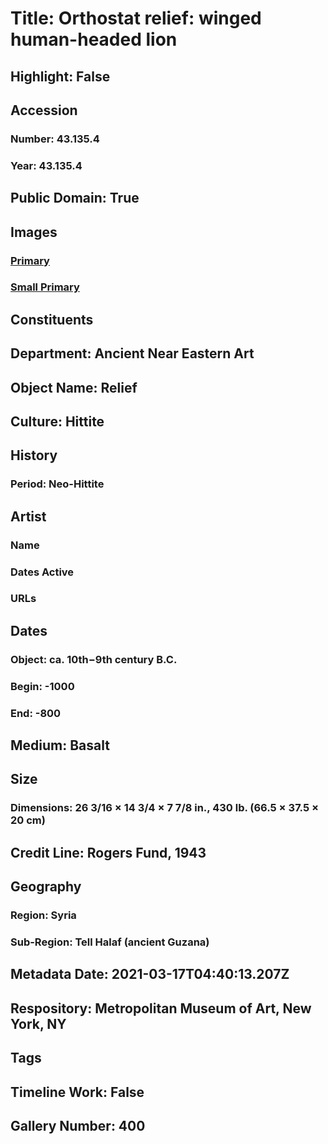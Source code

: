 # Title: Orthostat relief: winged human-headed lion
## Highlight: False
## Accession
### Number: 43.135.4
### Year: 43.135.4
## Public Domain: True
## Images
### [Primary](https://images.metmuseum.org/CRDImages/an/original/DP-16499-001.jpg)
### [Small Primary](https://images.metmuseum.org/CRDImages/an/web-large/DP-16499-001.jpg)
## Constituents
## Department: Ancient Near Eastern Art
## Object Name: Relief
## Culture: Hittite
## History
### Period: Neo-Hittite
## Artist
### Name
### Dates Active
### URLs
## Dates
### Object: ca. 10th−9th century B.C.
### Begin: -1000
### End: -800
## Medium: Basalt
## Size
### Dimensions: 26 3/16 × 14 3/4 × 7 7/8 in., 430 lb. (66.5 × 37.5 × 20 cm)
## Credit Line: Rogers Fund, 1943
## Geography
### Region: Syria
### Sub-Region: Tell Halaf (ancient Guzana)
## Metadata Date: 2021-03-17T04:40:13.207Z
## Respository: Metropolitan Museum of Art, New York, NY
## Tags
## Timeline Work: False
## Gallery Number: 400